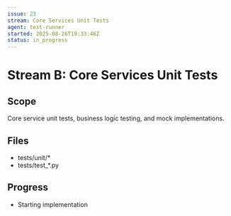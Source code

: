 ```yaml
---
issue: 23
stream: Core Services Unit Tests
agent: test-runner
started: 2025-08-26T19:33:46Z
status: in_progress
---
```


# Stream B: Core Services Unit Tests

## Scope
Core service unit tests, business logic testing, and mock implementations.

## Files
- tests/unit/*
- tests/test_*.py

## Progress
- Starting implementation
